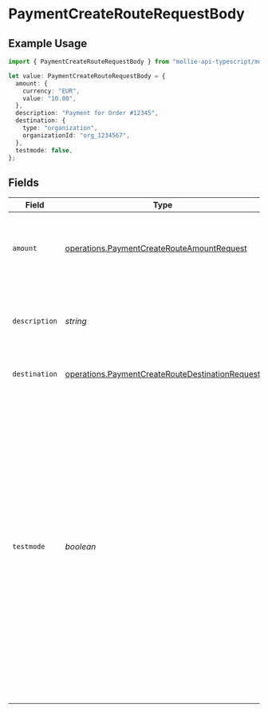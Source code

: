 # PaymentCreateRouteRequestBody

## Example Usage

```typescript
import { PaymentCreateRouteRequestBody } from "mollie-api-typescript/models/operations";

let value: PaymentCreateRouteRequestBody = {
  amount: {
    currency: "EUR",
    value: "10.00",
  },
  description: "Payment for Order #12345",
  destination: {
    type: "organization",
    organizationId: "org_1234567",
  },
  testmode: false,
};
```

## Fields

| Field                                                                                                                                                                                                                                                                                                            | Type                                                                                                                                                                                                                                                                                                             | Required                                                                                                                                                                                                                                                                                                         | Description                                                                                                                                                                                                                                                                                                      | Example                                                                                                                                                                                                                                                                                                          |
| ---------------------------------------------------------------------------------------------------------------------------------------------------------------------------------------------------------------------------------------------------------------------------------------------------------------- | ---------------------------------------------------------------------------------------------------------------------------------------------------------------------------------------------------------------------------------------------------------------------------------------------------------------- | ---------------------------------------------------------------------------------------------------------------------------------------------------------------------------------------------------------------------------------------------------------------------------------------------------------------- | ---------------------------------------------------------------------------------------------------------------------------------------------------------------------------------------------------------------------------------------------------------------------------------------------------------------- | ---------------------------------------------------------------------------------------------------------------------------------------------------------------------------------------------------------------------------------------------------------------------------------------------------------------- |
| `amount`                                                                                                                                                                                                                                                                                                         | [operations.PaymentCreateRouteAmountRequest](../../models/operations/paymentcreaterouteamountrequest.md)                                                                                                                                                                                                         | :heavy_minus_sign:                                                                                                                                                                                                                                                                                               | The amount of the route.<br/>That amount that will be routed to the specified destination.                                                                                                                                                                                                                       |                                                                                                                                                                                                                                                                                                                  |
| `description`                                                                                                                                                                                                                                                                                                    | *string*                                                                                                                                                                                                                                                                                                         | :heavy_minus_sign:                                                                                                                                                                                                                                                                                               | The description of the route. This description is shown in the reports.                                                                                                                                                                                                                                          | Payment for Order #12345                                                                                                                                                                                                                                                                                         |
| `destination`                                                                                                                                                                                                                                                                                                    | [operations.PaymentCreateRouteDestinationRequest](../../models/operations/paymentcreateroutedestinationrequest.md)                                                                                                                                                                                               | :heavy_minus_sign:                                                                                                                                                                                                                                                                                               | The destination of the route.                                                                                                                                                                                                                                                                                    |                                                                                                                                                                                                                                                                                                                  |
| `testmode`                                                                                                                                                                                                                                                                                                       | *boolean*                                                                                                                                                                                                                                                                                                        | :heavy_minus_sign:                                                                                                                                                                                                                                                                                               | Whether to create the entity in test mode or live mode.<br/><br/>Most API credentials are specifically created for either live mode or test mode, in which case this parameter can be<br/>omitted. For organization-level credentials such as OAuth access tokens, you can enable test mode by setting<br/>`testmode` to `true`. | false                                                                                                                                                                                                                                                                                                            |